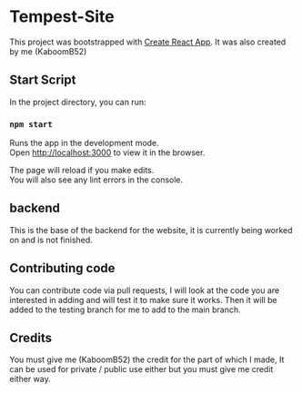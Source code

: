 # Tempest-Site

This project was bootstrapped with [Create React App](https://github.com/facebook/create-react-app).
It was also created by me (KaboomB52)

## Start Script

In the project directory, you can run:

### `npm start`

Runs the app in the development mode.\
Open [http://localhost:3000](http://localhost:3000) to view it in the browser.

The page will reload if you make edits.\
You will also see any lint errors in the console.

## backend

This is the base of the backend for the website, it is currently being worked on and is not finished.


## Contributing code

You can contribute code via pull requests, I will look at the code you are interested in adding and
will test it to make sure it works. Then it will be added to the testing branch for me to add to
the main branch.

## Credits

You must give me (KaboomB52) the credit for the part of which I made, It can be used for private / public use either but you must give me credit either way.
